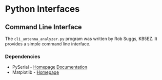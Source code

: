 # Python Interfaces

## Command Line Interface

The `cli_antenna_analyzer.py` program was written by Rob Suggs, KB5EZ. It provides a simple command line interface.

### Dependencies

 * PySerial - [Homepage](https://pypi.python.org/pypi/pyserial) [Documentation](https://pypi.python.org/pypi/pyserial)
 * Matplotlib - [Homepage](http://matplotlib.org/)

